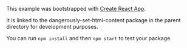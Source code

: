 This example was bootstrapped with [Create React App](https://github.com/facebook/create-react-app).

It is linked to the dangerously-set-html-content package in the parent directory for development purposes.

You can run `npm install` and then `npm start` to test your package.
